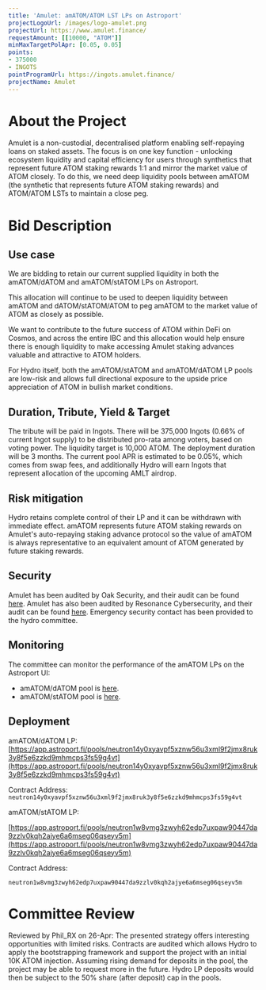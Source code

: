 ```yaml
---
title: 'Amulet: amATOM/ATOM LST LPs on Astroport'
projectLogoUrl: /images/logo-amulet.png
projectUrl: https://www.amulet.finance/
requestAmount: [[10000, "ATOM"]]
minMaxTargetPolApr: [0.05, 0.05]
points:
- 375000
- INGOTS
pointProgramUrl: https://ingots.amulet.finance/
projectName: Amulet
---
```


# About the Project

Amulet is a non-custodial, decentralised platform enabling self-repaying loans on staked assets. The focus is on one key function - unlocking ecosystem liquidity and capital efficiency for users through synthetics that represent future ATOM staking rewards 1:1 and mirror the market value of ATOM closely. To do this, we need deep liquidity pools between amATOM (the synthetic that represents future ATOM staking rewards) and ATOM/ATOM LSTs to maintain a close peg.

# Bid Description

## Use case

We are bidding to retain our current supplied liquidity in both the amATOM/dATOM and amATOM/stATOM LPs on Astroport.

This allocation will continue to be used to deepen liquidity between amATOM and dATOM/stATOM/ATOM to peg amATOM to the market value of ATOM as closely as possible.

We want to contribute to the future success of ATOM within DeFi on Cosmos, and across the entire IBC and this allocation would help ensure there is enough liquidity to make accessing Amulet staking advances valuable and attractive to ATOM holders.

For Hydro itself, both the amATOM/stATOM and amATOM/dATOM LP pools are low-risk and allows full directional exposure to the upside price appreciation of ATOM in bullish market conditions.

## Duration, Tribute, Yield & Target

The tribute will be paid in Ingots. There will be 375,000 Ingots (0.66% of current Ingot supply) to be distributed pro-rata among voters, based on voting power. The liquidity target is 10,000 ATOM. The deployment duration will be 3 months. The current pool APR is estimated to be 0.05%, which comes from swap fees, and additionally Hydro will earn Ingots that represent allocation of the upcoming AMLT airdrop.

## Risk mitigation

Hydro retains complete control of their LP and it can be withdrawn with immediate effect. amATOM represents future ATOM staking rewards on Amulet's auto-repaying staking advance protocol so the value of amATOM is always representative to an equivalent amount of ATOM generated by future staking rewards.

## Security

Amulet has been audited by Oak Security, and their audit can be found [here](https://github.com/oak-security/audit-reports/tree/main/Amulet). Amulet has also been audited by Resonance Cybersecurity, and their audit can be found [here](https://github.com/ResonanceCybersecurity/audits/blob/main/CosmWasm%20Smart%20Contract%20Audits/Audit_Report_AMLT-PRO_FINAL_2.2.pdf). Emergency security contact has been provided to the hydro committee.

## Monitoring

The committee can monitor the performance of the amATOM LPs on the Astroport UI:

- amATOM/dATOM pool is [here](https://app.astroport.fi/pools/neutron14y0xyavpf5xznw56u3xml9f2jmx8ruk3y8f5e6zzkd9mhmcps3fs59g4vt).
- amATOM/stATOM pool is [here](https://app.astroport.fi/pools/neutron1w8vmg3zwyh62edp7uxpaw90447da9zzlv0kqh2ajye6a6mseg06qseyv5m).

## Deployment

amATOM/dATOM LP: [https://app.astroport.fi/pools/neutron14y0xyavpf5xznw56u3xml9f2jmx8ruk3y8f5e6zzkd9mhmcps3fs59g4vt](https://app.astroport.fi/pools/neutron14y0xyavpf5xznw56u3xml9f2jmx8ruk3y8f5e6zzkd9mhmcps3fs59g4vt)

Contract Address: `neutron14y0xyavpf5xznw56u3xml9f2jmx8ruk3y8f5e6zzkd9mhmcps3fs59g4vt`

amATOM/stATOM LP:

[https://app.astroport.fi/pools/neutron1w8vmg3zwyh62edp7uxpaw90447da9zzlv0kqh2ajye6a6mseg06qseyv5m](https://app.astroport.fi/pools/neutron1w8vmg3zwyh62edp7uxpaw90447da9zzlv0kqh2ajye6a6mseg06qseyv5m)

Contract Address:

`neutron1w8vmg3zwyh62edp7uxpaw90447da9zzlv0kqh2ajye6a6mseg06qseyv5m`

# Committee Review

Reviewed by Phil_RX on 26-Apr: The presented strategy offers interesting opportunities with limited risks. Contracts are audited which allows Hydro to apply the bootstrapping framework and support the project with an initial 10K ATOM injection. Assuming rising demand for deposits in the pool, the project may be able to request more in the future. Hydro LP deposits would then be subject to the 50% share (after deposit) cap in the pools.

